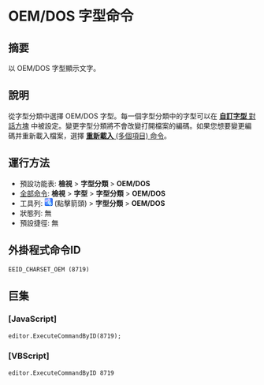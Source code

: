 # OEM/DOS 字型命令

## 摘要

以 OEM/DOS 字型顯示文字。

## 說明

從字型分類中選擇 OEM/DOS 字型。每一個字型分類中的字型可以在 [**自訂字型** 對話方塊](../../dlg/properties/font/index) 中被設定。變更字型分類將不會改變打開檔案的編碼。如果您想要變更編碼并重新載入檔案，選擇 [**重新載入** (多個項目) 命令](../file/file_reload_defined)。

## 運行方法

- 預設功能表: **檢視** \> **字型分類** \> **OEM/DOS**
- [全部命令](../tools/all_commands): **檢視** \> **字型** >
**字型分類**
\> **OEM/DOS**
- 工具列: ![](../../images/fontpopup.png) (點擊箭頭) \> **字型分類** \> **OEM/DOS**
- 狀態列: 無
- 預設捷徑: 無

## 外掛程式命令ID

```
EEID_CHARSET_OEM (8719)
```

## 巨集

### \[JavaScript\]

```
editor.ExecuteCommandByID(8719);
```

### \[VBScript\]

```
editor.ExecuteCommandByID 8719
```

